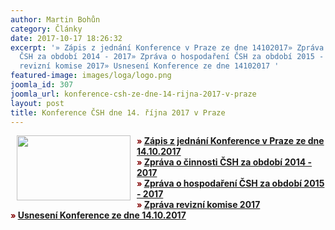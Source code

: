 ```yaml
---
author: Martin Bohůn
category: Články
date: 2017-10-17 18:26:32
excerpt: '» Zápis z jednání Konference v Praze ze dne 14102017» Zpráva o činnosti
  ČSH za období 2014 - 2017» Zpráva o hospodaření ČSH za období 2015 - 2017» Zpráva
  revizní komise 2017» Usnesení Konference ze dne 14102017 '
featured-image: images/loga/logo.png
joomla_id: 307
joomla_url: konference-csh-ze-dne-14-rijna-2017-v-praze
layout: post
title: Konference ČSH dne 14. října 2017 v Praze
---
```


<p>
 <strong>
  <span style="font-size: small; color: #800000;">
   <strong>
    <img border="0" height="104" src="{{ site.baseurl }}/images/loga/logo.png" style="float: left; margin-left: 10px; margin-right: 10px;" width="182"/>
   </strong>
   »
  </span>
  <a href="images/dokumenty-pdf-doc/konference2017/zapis_z_konference_2017.pdf" title="Zápis z konference ČSH 2017">
   Zápis z jednání Konference v Praze ze dne 14.10.2017
  </a>
  <br/>
  <span style="font-size: small; color: #800000;">
   <strong>
    »
   </strong>
  </span>
  <a href="images/dokumenty-pdf-doc/konference2017/zprava_o_cinnosti_csh_2017.pdf" title="Zpráva o činnosti ČSH 2017">
   Zpráva o činnosti ČSH za období 2014 - 2017
  </a>
  <br/>
 </strong>
 <strong>
  <span style="font-size: small; color: #800000;">
   <strong>
    <strong>
     »
    </strong>
   </strong>
  </span>
  <a href="images/dokumenty-pdf-doc/konference2017/zprava_o_hospodareni_2015_2017.pdf" title="Zpráva o hospodaření ČSH 2015-2017">
   Zpráva o hospodaření ČSH za období 2015 - 2017
  </a>
  <br/>
  <strong>
   <span style="font-size: small; color: #800000;">
    <strong>
     <strong>
      »
     </strong>
    </strong>
   </span>
   <a href="images/dokumenty-pdf-doc/konference2017/zprava_revizni_komise_2017.pdf" title="Zpráva revizní komise ČSH 2017">
    Zpráva revizní komise 2017
   </a>
  </strong>
  <br/>
  <strong>
   <span style="font-size: small; color: #800000;">
    »
   </span>
   <a href="images/dokumenty-pdf-doc/konference2017/usneseni_konference_2017.pdf" title="Usnesení konference 2017">
    <strong>
     Usnesení Konference ze dne 14.10.2017
    </strong>
   </a>
  </strong>
  <br/>
 </strong>
</p>